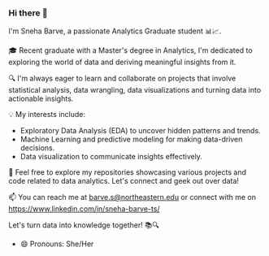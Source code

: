 ### Hi there 👋

I'm Sneha Barve, a passionate Analytics Graduate student 📊📈. 

🎓 Recent graduate with a Master's degree in Analytics, I'm dedicated to exploring the world of data and deriving meaningful insights from it.

🔍 I'm always eager to learn and collaborate on projects that involve statistical analysis, data wrangling, data visualizations and turning data into actionable insights.

💡 My interests include:
- Exploratory Data Analysis (EDA) to uncover hidden patterns and trends.
- Machine Learning and predictive modeling for making data-driven decisions.
- Data visualization to communicate insights effectively.


🚀 Feel free to explore my repositories showcasing various projects and code related to data analytics. Let's connect and geek out over data!

📫 You can reach me at barve.s@northeastern.edu or connect with me on https://www.linkedin.com/in/sneha-barve-ts/

Let's turn data into knowledge together! 📚🔍




- 😄 Pronouns: She/Her

